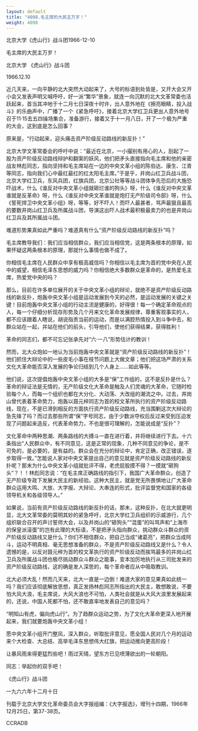 ```yaml
---
layout: default
title: "4098.毛主席的大民主万岁！"
weight: 4098
---
```


北京大学《虎山行》战斗团1966-12-10

毛主席的大民主万岁！

北京大学   《虎山行》战斗团

1966.12.10

近几天来，一向平静的北大突然大动起来了，大号的标语到处皆是，又开大会又开小会又发表声明又喊呼吁，好一派“繁华”景象，就连一向沉默的北大文革常委也活跃起来，首当其冲地于十二月七日深夜十时许，出人意外地在《擦亮眼睛，投入战斗》的乐曲声中，广播了一个《紧急呼吁》，接着北京大学红卫兵更出人意外地号召于11·15去五四操场集合，准备游行，接着又于十一月八日，开了一个极为严重的大会，这到底是怎么回事？

原来是，“行动起来，迎头痛击资产阶级反动路线的新反扑！”

北京大学文革常委会的呼吁中说：“最近在北京，一小撮别有用心的人，刮起了一股为资产阶级反动路线辩护和翻案的妖风，他们把矛头直接指向毛主席和他的亲密战友林彪同志，指向坚持和毛主席站在一边的中央文革小组的陈伯达、康生、江青等同志，指向我们心中最红最红的红太阳毛主席。”于是乎，井岗山红卫兵战斗团，北京大学红卫兵，东风兵团，红旗兵团，北京公社等等战斗团体争先恐后的大施恐吓战术，什么《谁反对中央文革小组就砸烂谁的狗头》呀，什么《谁反对中央文革谁就是反革命》呀，什么《谁反对中央文革谁就是炮打无产阶级司令部》呀，什么《誓死捍卫中央文革小组》呀，等等，好不吓人！而吓人最甚者，骂声最狠且最高的要数井岗山红卫兵及所属战斗团，导演这出吓人战术最积极最卖力的也是井岗山红卫兵及其所属战斗团。

难道形势果真如此严重吗？难道真有什么“资产阶级反动路线的新反扑”吗？

毛主席教导我们：我们应当相信群众，我们应当相信党，这是两条根本的原理，如果怀疑这两条根本的原理，那就什么事情也做不成了。

你相信毛主席在人民群众中享有极高威信吗？你相信以毛主席为首的党中央在人民中的威望，相信毛泽东思想的威力吗？你相信绝大多数群众是革命的，是热爱毛主席，热爱党中央的吗？

那么，目前在许多单位展开的关于中央文革小组的辩论，就绝不是资产阶级反动路线的新反扑，炮轰中央文革小组是运动发展到今天的必然，是运动发展的关键之关键！目前炮轰中央文革小组的行动主流是健康的，好得很！每一个确定革命观点的人，每一个仔细分析现存形势及几个月来文化革命发展规律，尊重客观事实的人，都不应该跟着人瞎说，胡说指责当前的运动，而是以满腔热情投入到斗争中去，和群众站在一起，并站在他们的前头，引导他们，使他们获得结果，获得胜利！

革命的同志们，都不可忘记张承先对“六·一八”形势估计的教训！

然而，北大众炮如一地认为当前炮轰中央文革就是“资产阶级反动路线的新反扑”！他们抓住大辩论中的一些皮毛小事在枝节问题上大做文章；他们把这场严肃的关系文化大革命能否深入发展的争论归结到几个人身上……如此等等。

他们说，这次提倡炮轰中央文革小组的大多是“保”工作组的，这不是反扑是什么？革命的辩证法是无情的，无产阶级文化大革命是触及人们灵魂的大革命，它随时检验每个人，而每一个组织也都在大分化、大动荡、大改组的潮流之中。过去，井岗山曾代表着革命势力，炮轰以聂元梓同志为首的校文革所执行的资产阶级反动路线，现在，不是已滑到相反的方面执行资产阶级反动路线，充当围剿这次大辩论的急先锋了吗？而过去那些所谓“保”字号同志，由于少数派夺权后反过来受到压迫发现了问题起来造反，代表革命势力，不也是很可理解的，怎能说成是“反扑”？

文化革命中两种思潮、两条路线的大搏斗一直在进行着，并将继续进行下去。十六条指出“人民群众中，有不同意见，这是正常的现象，几种不同意见的争论，是不可免的，是必要的，是有益的。群众会在充分的辩论中，肯定正确，改正错误，逐步取得一致。”怎能说人家对中央文革提出自己的意见就是资产阶级反动路线的新反扑呢？那末为什么中央文革小组就批评不得，老虎屁股摸不得？一摸就“砸狗头”？！！林彪同志说：“在毛主席正确路线的指引下，我国广大革命群众，创造了无产阶级专政下发展大民主的新经验。这种大民主，就是党无所畏惧地让广大革命群众运用大鸣、大放、大字报、大辩论、大串连的形式，批评监督党和国家的各级领导机关和各级领导人。”

如果说，当前有资产阶级反动路线的新反扑的话，那末，这种反扑，在北大就更明显，北大文革常委的莫明其妙的紧急呼吁，北京大学红卫兵组织的示威游行，几个组织联合召开的声讨誓师大会，以及井岗山的“砸狗头”“混蛋”的叫骂声和“上海市的保皇派滚蛋”的岂有此理的大标语，不是把矛头指向群众，挑动群众斗群众的资产阶级反动路线又是什么？你们不相信群众，把自己当成“诸葛亮”，把群众当成阿斗，运动不明真相、毫无思想准备的群众，不是资产阶级反动路线又是什么？令人遗憾的是，以反对聂元梓为首的校文革执行的资产阶级反动而挨骂最多的井岗山红卫兵及所属战斗团也极尽挑动群众斗群众之能事，变本加厉地执行从三司批发来的资产阶级反动路线，这的确是发人深思的，每个革命者应从中吸取教训。

北大必须大乱！然而几天来，北大一直是一边倒！难道大家的意见果真如此统一吗？我们应该彻底解放思想，真正发扬林彪同志所指出的大民主，敢想敢说，不要怕大风大浪，毛主席说，大风大浪也不可怕，人类社会就是从大风大浪里发展起来的，还说，中国人死都不怕，还不敢直率地发表自己的意见吗？

“明知山有虎，偏向虎山行”。为了趋群众运动之势，为了文化大革命更深入地开展起来，我们就要炮轰中央文革小组！

愿中央文革小组开门整风，深入群众，听取批评意见，愿全国人民对几个月的运动来个大检查、大总结、高举毛泽东思想伟大红旗，把运动推向更高阶段！

让暴风雨来得更猛烈些吧！雨过天晴，望东方已见喷薄欲出的一轮朝阳。

同志：举起你的双手吧！

《虎山行》战斗团

一九六六年十二月十日

刊载于北京大学文化革命委员会大字报组编：《大字报选》，增刊十四期，1966年12月25日，第37-38页。

CCRADB

